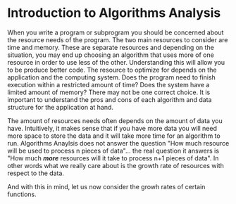 # Introduction to Algorithms Analysis

When you write a program or subprogram you should be concerned about the resource needs of the program.  The two main resources to consider are time and memory.  These are separate resources and depending on the situation, you may end up choosing an algorithm that uses more of one resource in order to use less of the other.  Understanding this will allow you to be produce better code.  The resource to optimize for depends on the application and the computing system.  Does the program need to finish execution within a restricted amount of time?  Does the system have a limited amount of memory?  There may not be one correct choice.  It is important to understand the pros and cons of each algorithm and data structure for the application at hand.

The amount of resources needs often depends on the amount of data you have.  Intuitively, it makes sense that if you have more data you will need more space to store the data and it will take more time for an algorithm to run. Algorithms Anaylsis does not answer the question "How much resource will be used to process n pieces of data"... the real question it answers is "How much ***more*** resources will it take to process n+1 pieces of data". In other words what we really care about is the growth rate of resources with respect to the data.

And with this in mind, let us now consider the growh rates of certain functions.
